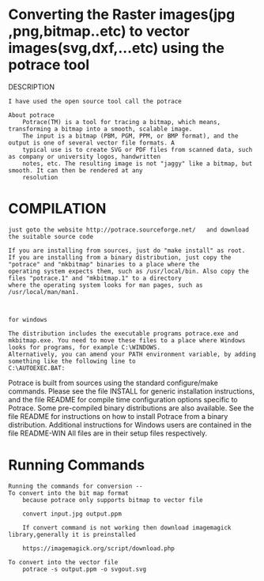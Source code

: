 # Converting the Raster images(jpg ,png,bitmap..etc) to vector images(svg,dxf,...etc) using the potrace tool
	   
DESCRIPTION

	I have used the open source tool call the potrace

	About potrace
		Potrace(TM) is a tool for tracing a bitmap, which means, transforming a bitmap into a smooth, scalable image. 
		The input is a bitmap (PBM, PGM, PPM, or BMP format), and the output is one of several vector file formats. A 
		typical use is to create SVG or PDF files from scanned data, such as company or university logos, handwritten 
		notes, etc. The resulting image is not "jaggy" like a bitmap, but smooth. It can then be rendered at any
		resolution



# COMPILATION
	just goto the website http://potrace.sourceforge.net/	and download the suitable source code

	If you are installing from sources, just do "make install" as root.
	If you are installing from a binary distribution, just copy the "potrace" and "mkbitmap" binaries to a place where the 
	operating system expects them, such as /usr/local/bin. Also copy the files "potrace.1" and "mkbitmap.1" to a directory 
	where the operating system looks for man pages, such as /usr/local/man/man1.


	
	for windows 

	The distribution includes the executable programs potrace.exe and
	mkbitmap.exe. You need to move these files to a place where Windows looks for programs, for example C:\WINDOWS. 
	Alternatively, you can amend your PATH environment variable, by adding something like the following line to 
	C:\AUTOEXEC.BAT:


Potrace is built from sources using the standard configure/make commands. Please see the file INSTALL for generic installation instructions, and the file README for compile time configuration options specific to Potrace. Some pre-compiled binary distributions are also available. See the file README for instructions on how to install Potrace from a binary distribution. Additional instructions for Windows users are contained in the file README-WIN
All files are in their setup files respectively. 


# Running Commands

	Running the commands for conversion --
	To convert into the bit map format
		because potrace only supports bitmap to vector file

		convert input.jpg output.ppm

		If convert command is not working then download imagemagick library,generally it is preinstalled
		
		https://imagemagick.org/script/download.php

    To convert into the vector file
		potrace -s output.ppm -o svgout.svg



